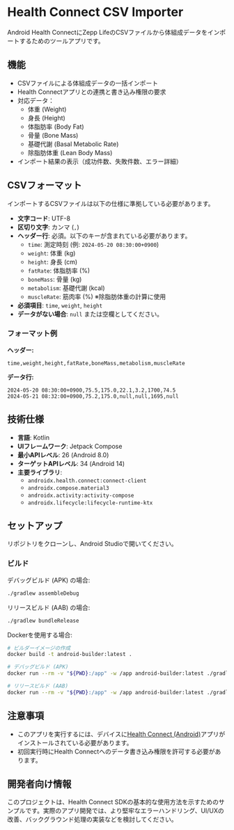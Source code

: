 # Health Connect CSV Importer

Android Health ConnectにZepp LifeのCSVファイルから体組成データをインポートするためのツールアプリです。

## 機能

- CSVファイルによる体組成データの一括インポート
- Health Connectアプリとの連携と書き込み権限の要求
- 対応データ：
  - 体重 (Weight)
  - 身長 (Height)
  - 体脂肪率 (Body Fat)
  - 骨量 (Bone Mass)
  - 基礎代謝 (Basal Metabolic Rate)
  - 除脂肪体重 (Lean Body Mass)
- インポート結果の表示（成功件数、失敗件数、エラー詳細）

## CSVフォーマット

インポートするCSVファイルは以下の仕様に準拠している必要があります。

- **文字コード**: UTF-8
- **区切り文字**: カンマ (`,`)
- **ヘッダー行**: 必須。以下のキーが含まれている必要があります。
  - `time`: 測定時刻 (例: `2024-05-20 08:30:00+0900`)
  - `weight`: 体重 (kg)
  - `height`: 身長 (cm)
  - `fatRate`: 体脂肪率 (%)
  - `boneMass`: 骨量 (kg)
  - `metabolism`: 基礎代謝 (kcal)
  - `muscleRate`: 筋肉率 (%) ※除脂肪体重の計算に使用
- **必須項目**: `time`, `weight`, `height`
- **データがない場合**: `null` または空欄としてください。

### フォーマット例

**ヘッダー:**
```
time,weight,height,fatRate,boneMass,metabolism,muscleRate
```

**データ行:**
```
2024-05-20 08:30:00+0900,75.5,175.0,22.1,3.2,1700,74.5
2024-05-21 08:32:00+0900,75.2,175.0,null,null,1695,null
```

## 技術仕様

- **言語**: Kotlin
- **UIフレームワーク**: Jetpack Compose
- **最小APIレベル**: 26 (Android 8.0)
- **ターゲットAPIレベル**: 34 (Android 14)
- **主要ライブラリ**:
  - `androidx.health.connect:connect-client`
  - `androidx.compose.material3`
  - `androidx.activity:activity-compose`
  - `androidx.lifecycle:lifecycle-runtime-ktx`

## セットアップ

リポジトリをクローンし、Android Studioで開いてください。

### ビルド

デバッグビルド (APK) の場合:
```bash
./gradlew assembleDebug
```

リリースビルド (AAB) の場合:
```bash
./gradlew bundleRelease
```

Dockerを使用する場合:
```bash
# ビルダーイメージの作成
docker build -t android-builder:latest .

# デバッグビルド (APK)
docker run --rm -v "${PWD}:/app" -w /app android-builder:latest ./gradlew assembleDebug

# リリースビルド (AAB)
docker run --rm -v "${PWD}:/app" -w /app android-builder:latest ./gradlew bundleRelease
```

## 注意事項

- このアプリを実行するには、デバイスに[Health Connect (Android)](https://play.google.com/store/apps/details?id=com.google.android.apps.healthdata)アプリがインストールされている必要があります。
- 初回実行時にHealth Connectへのデータ書き込み権限を許可する必要があります。

## 開発者向け情報

このプロジェクトは、Health Connect SDKの基本的な使用方法を示すためのサンプルです。実際のアプリ開発では、より堅牢なエラーハンドリング、UI/UXの改善、バックグラウンド処理の実装などを検討してください。 
